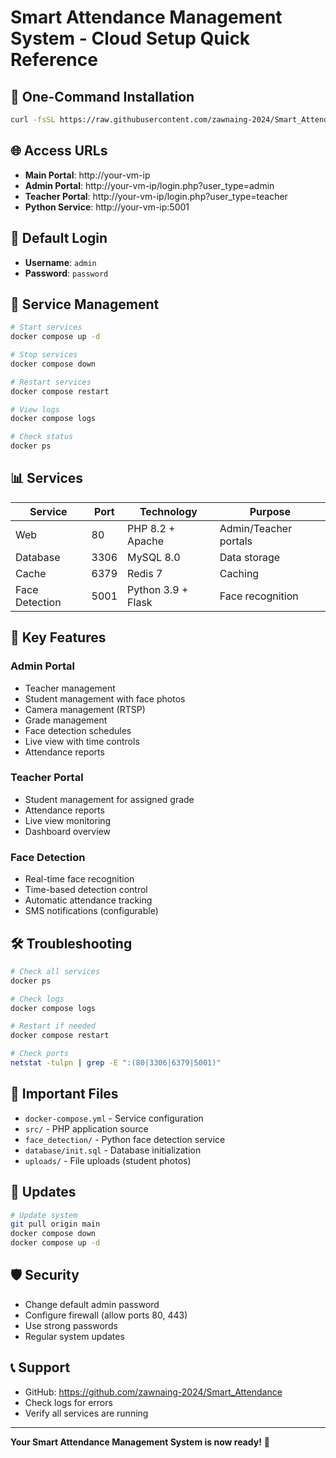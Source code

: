 # Smart Attendance Management System - Cloud Setup Quick Reference

## 🚀 One-Command Installation

```bash
curl -fsSL https://raw.githubusercontent.com/zawnaing-2024/Smart_Attendance/main/install.sh | bash
```

## 🌐 Access URLs

- **Main Portal**: http://your-vm-ip
- **Admin Portal**: http://your-vm-ip/login.php?user_type=admin
- **Teacher Portal**: http://your-vm-ip/login.php?user_type=teacher
- **Python Service**: http://your-vm-ip:5001

## 🔐 Default Login

- **Username**: `admin`
- **Password**: `password`

## 🔧 Service Management

```bash
# Start services
docker compose up -d

# Stop services
docker compose down

# Restart services
docker compose restart

# View logs
docker compose logs

# Check status
docker ps
```

## 📊 Services

| Service | Port | Technology | Purpose |
|---------|------|------------|---------|
| Web | 80 | PHP 8.2 + Apache | Admin/Teacher portals |
| Database | 3306 | MySQL 8.0 | Data storage |
| Cache | 6379 | Redis 7 | Caching |
| Face Detection | 5001 | Python 3.9 + Flask | Face recognition |

## 🎯 Key Features

### Admin Portal
- Teacher management
- Student management with face photos
- Camera management (RTSP)
- Grade management
- Face detection schedules
- Live view with time controls
- Attendance reports

### Teacher Portal
- Student management for assigned grade
- Attendance reports
- Live view monitoring
- Dashboard overview

### Face Detection
- Real-time face recognition
- Time-based detection control
- Automatic attendance tracking
- SMS notifications (configurable)

## 🛠️ Troubleshooting

```bash
# Check all services
docker ps

# Check logs
docker compose logs

# Restart if needed
docker compose restart

# Check ports
netstat -tulpn | grep -E ":(80|3306|6379|5001)"
```

## 📁 Important Files

- `docker-compose.yml` - Service configuration
- `src/` - PHP application source
- `face_detection/` - Python face detection service
- `database/init.sql` - Database initialization
- `uploads/` - File uploads (student photos)

## 🔄 Updates

```bash
# Update system
git pull origin main
docker compose down
docker compose up -d
```

## 🛡️ Security

- Change default admin password
- Configure firewall (allow ports 80, 443)
- Use strong passwords
- Regular system updates

## 📞 Support

- GitHub: https://github.com/zawnaing-2024/Smart_Attendance
- Check logs for errors
- Verify all services are running

---

**Your Smart Attendance Management System is now ready!** 🎉
